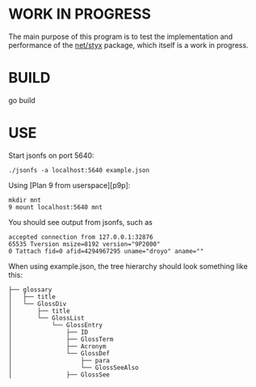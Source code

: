 # WORK IN PROGRESS

The main purpose of this program is to test the implementation
and performance of the [net/styx](https://aqwari.net/net/styx)
package, which itself is a work in progress.

# BUILD

go build

# USE

Start jsonfs on port 5640:

	./jsonfs -a localhost:5640 example.json
	
Using [Plan 9 from userspace][p9p]:

	mkdir mnt
	9 mount localhost:5640 mnt

You should see output from jsonfs, such as

	accepted connection from 127.0.0.1:32876
	65535 Tversion msize=8192 version="9P2000"
	0 Tattach fid=0 afid=4294967295 uname="droyo" aname=""

When using example.json, the tree hierarchy should look
something like this:

	├── glossary
	│   ├── title
	│   └── GlossDiv
	│       ├── title
	│       └── GlossList
	│           └── GlossEntry
	│               ├── ID
	│               ├── GlossTerm
	│               ├── Acronym
	│               └── GlossDef
	│                   ├── para
	│                   └── GlossSeeAlso
	│               ├── GlossSee

